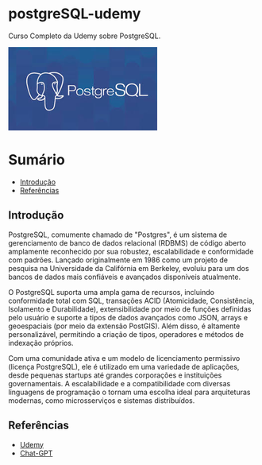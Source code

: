 # postgreSQL-udemy

Curso Completo da Udemy sobre PostgreSQL.

![Banner Postgre](/github/banner_postgreSQL.jpg)

# Sumário

* [Introdução](#introdução)
* [Referências](#referências)

## Introdução

PostgreSQL, comumente chamado de "Postgres", é um sistema de gerenciamento de banco de dados relacional (RDBMS) de código aberto amplamente reconhecido por sua robustez, escalabilidade e conformidade com padrões. Lançado originalmente em 1986 como um projeto de pesquisa na Universidade da Califórnia em Berkeley, evoluiu para um dos bancos de dados mais confiáveis e avançados disponíveis atualmente.

O PostgreSQL suporta uma ampla gama de recursos, incluindo conformidade total com SQL, transações ACID (Atomicidade, Consistência, Isolamento e Durabilidade), extensibilidade por meio de funções definidas pelo usuário e suporte a tipos de dados avançados como JSON, arrays e geoespaciais (por meio da extensão PostGIS). Além disso, é altamente personalizável, permitindo a criação de tipos, operadores e métodos de indexação próprios.

Com uma comunidade ativa e um modelo de licenciamento permissivo (licença PostgreSQL), ele é utilizado em uma variedade de aplicações, desde pequenas startups até grandes corporações e instituições governamentais. A escalabilidade e a compatibilidade com diversas linguagens de programação o tornam uma escolha ideal para arquiteturas modernas, como microsserviços e sistemas distribuídos.

## Referências

* [Udemy]()
* [Chat-GPT](https://chatgpt.com/)
